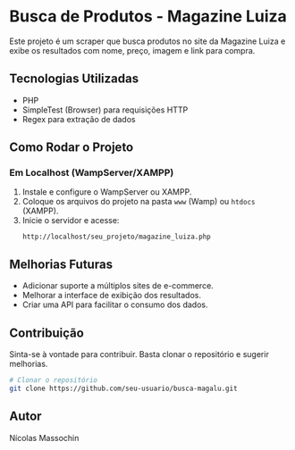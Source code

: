 # Busca de Produtos - Magazine Luiza

Este projeto é um scraper que busca produtos no site da Magazine Luiza e exibe os resultados com nome, preço, imagem e link para compra.

## Tecnologias Utilizadas

- PHP
- SimpleTest (Browser) para requisições HTTP
- Regex para extração de dados

## Como Rodar o Projeto

### Em Localhost (WampServer/XAMPP)

1. Instale e configure o WampServer ou XAMPP.
2. Coloque os arquivos do projeto na pasta `www` (Wamp) ou `htdocs` (XAMPP).
3. Inicie o servidor e acesse:
   ```
   http://localhost/seu_projeto/magazine_luiza.php
   ```

## Melhorias Futuras

- Adicionar suporte a múltiplos sites de e-commerce.
- Melhorar a interface de exibição dos resultados.
- Criar uma API para facilitar o consumo dos dados.

## Contribuição

Sinta-se à vontade para contribuir. Basta clonar o repositório e sugerir melhorias.

```sh
# Clonar o repositório
git clone https://github.com/seu-usuario/busca-magalu.git
```

## Autor

Nícolas Massochin

